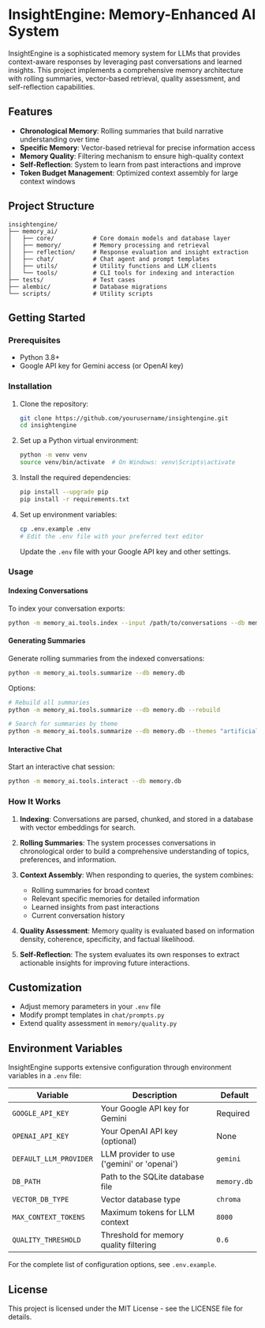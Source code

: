 # InsightEngine: Memory-Enhanced AI System

InsightEngine is a sophisticated memory system for LLMs that provides context-aware responses by leveraging past conversations and learned insights. This project implements a comprehensive memory architecture with rolling summaries, vector-based retrieval, quality assessment, and self-reflection capabilities.

## Features

- **Chronological Memory**: Rolling summaries that build narrative understanding over time
- **Specific Memory**: Vector-based retrieval for precise information access 
- **Memory Quality**: Filtering mechanism to ensure high-quality context
- **Self-Reflection**: System to learn from past interactions and improve
- **Token Budget Management**: Optimized context assembly for large context windows

## Project Structure

```
insightengine/
├── memory_ai/
│   ├── core/           # Core domain models and database layer
│   ├── memory/         # Memory processing and retrieval
│   ├── reflection/     # Response evaluation and insight extraction
│   ├── chat/           # Chat agent and prompt templates
│   ├── utils/          # Utility functions and LLM clients
│   └── tools/          # CLI tools for indexing and interaction
├── tests/              # Test cases
├── alembic/            # Database migrations
└── scripts/            # Utility scripts
```

## Getting Started

### Prerequisites

- Python 3.8+
- Google API key for Gemini access (or OpenAI key)

### Installation

1. Clone the repository:
   ```bash
   git clone https://github.com/yourusername/insightengine.git
   cd insightengine
   ```

2. Set up a Python virtual environment:
   ```bash
   python -m venv venv
   source venv/bin/activate  # On Windows: venv\Scripts\activate
   ```

3. Install the required dependencies:
   ```bash
   pip install --upgrade pip
   pip install -r requirements.txt
   ```

4. Set up environment variables:
   ```bash
   cp .env.example .env
   # Edit the .env file with your preferred text editor
   ```

   Update the `.env` file with your Google API key and other settings.

### Usage

#### Indexing Conversations

To index your conversation exports:

```bash
python -m memory_ai.tools.index --input /path/to/conversations --db memory.db
```

#### Generating Summaries

Generate rolling summaries from the indexed conversations:

```bash
python -m memory_ai.tools.summarize --db memory.db
```

Options:
```bash
# Rebuild all summaries
python -m memory_ai.tools.summarize --db memory.db --rebuild

# Search for summaries by theme
python -m memory_ai.tools.summarize --db memory.db --themes "artificial intelligence"
```

#### Interactive Chat

Start an interactive chat session:

```bash
python -m memory_ai.tools.interact --db memory.db
```

### How It Works

1. **Indexing**: Conversations are parsed, chunked, and stored in a database with vector embeddings for search.

2. **Rolling Summaries**: The system processes conversations in chronological order to build a comprehensive understanding of topics, preferences, and information.

3. **Context Assembly**: When responding to queries, the system combines:
   - Rolling summaries for broad context
   - Relevant specific memories for detailed information
   - Learned insights from past interactions
   - Current conversation history

4. **Quality Assessment**: Memory quality is evaluated based on information density, coherence, specificity, and factual likelihood.

5. **Self-Reflection**: The system evaluates its own responses to extract actionable insights for improving future interactions.

## Customization

- Adjust memory parameters in your `.env` file
- Modify prompt templates in `chat/prompts.py`
- Extend quality assessment in `memory/quality.py`

## Environment Variables

InsightEngine supports extensive configuration through environment variables in a `.env` file:

| Variable | Description | Default |
|----------|-------------|---------|
| `GOOGLE_API_KEY` | Your Google API key for Gemini | Required |
| `OPENAI_API_KEY` | Your OpenAI API key (optional) | None |
| `DEFAULT_LLM_PROVIDER` | LLM provider to use ('gemini' or 'openai') | `gemini` |
| `DB_PATH` | Path to the SQLite database file | `memory.db` |
| `VECTOR_DB_TYPE` | Vector database type | `chroma` |
| `MAX_CONTEXT_TOKENS` | Maximum tokens for LLM context | `8000` |
| `QUALITY_THRESHOLD` | Threshold for memory quality filtering | `0.6` |

For the complete list of configuration options, see `.env.example`.

## License

This project is licensed under the MIT License - see the LICENSE file for details.